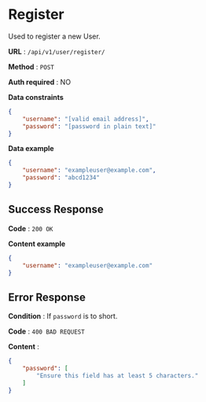 # Register

Used to register a new User.

**URL** : `/api/v1/user/register/`

**Method** : `POST`

**Auth required** : NO

**Data constraints**

```json
{
    "username": "[valid email address]",
    "password": "[password in plain text]"
}
```

**Data example**

```json
{
    "username": "exampleuser@example.com",
    "password": "abcd1234"
}
```

## Success Response

**Code** : `200 OK`

**Content example**

```json
{
    "username": "exampleuser@example.com"
}
```

## Error Response

**Condition** : If `password` is to short.

**Code** : `400 BAD REQUEST`

**Content** :

```json
{
    "password": [
        "Ensure this field has at least 5 characters."
    ]
}
```